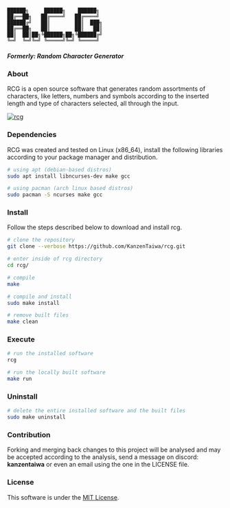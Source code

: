 ```
██████╗     ██████╗    ██████╗
██╔══██╗   ██╔════╝   ██╔════╝
██████╔╝   ██║        ██║  ███╗
██╔══██╗   ██║        ██║   ██║
██║  ██║██╗╚██████╗██╗╚██████╔╝
╚═╝  ╚═╝╚═╝ ╚═════╝╚═╝ ╚═════╝
```

##### Formerly: _Random Character Generator_

### About
RCG is a open source software that generates random assortments of characters, like letters, numbers and symbols according to the
inserted length and type of characters selected, all through the input.

[![rcg]()](https://asciinema.org/a/J4fbTfYpwMoNymK0y54ZjQqt5)

### Dependencies
RCG was created and tested on Linux (x86_64), install the following libraries according to your package manager and distribution.
```sh
# using apt (debian-based distros)
sudo apt install libncurses-dev make gcc
```

```sh
# using pacman (arch linux based distros)
sudo pacman -S ncurses make gcc
```

### Install
Follow the steps described below to download and install rcg.
```sh
# clone the repository
git clone --verbose https://github.com/KanzenTaiwa/rcg.git

# enter inside of rcg directory
cd rcg/

# compile
make

# compile and install
sudo make install

# remove built files
make clean
```

### Execute
```sh
# run the installed software
rcg

# run the locally built software
make run
```

### Uninstall
```sh
# delete the entire installed software and the built files
sudo make uninstall
```

### Contribution
Forking and merging back changes to this project will be analysed and may be accepted according to the analysis, send a message
on discord: **kanzentaiwa** or even an email using the one in the LICENSE file.

### License
This software is under the [MIT License](./LICENSE).
